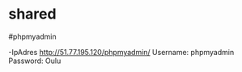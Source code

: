 # shared

#phpmyadmin

-IpAdres
http://51.77.195.120/phpmyadmin/
Username: phpmyadmin
Password: Oulu
